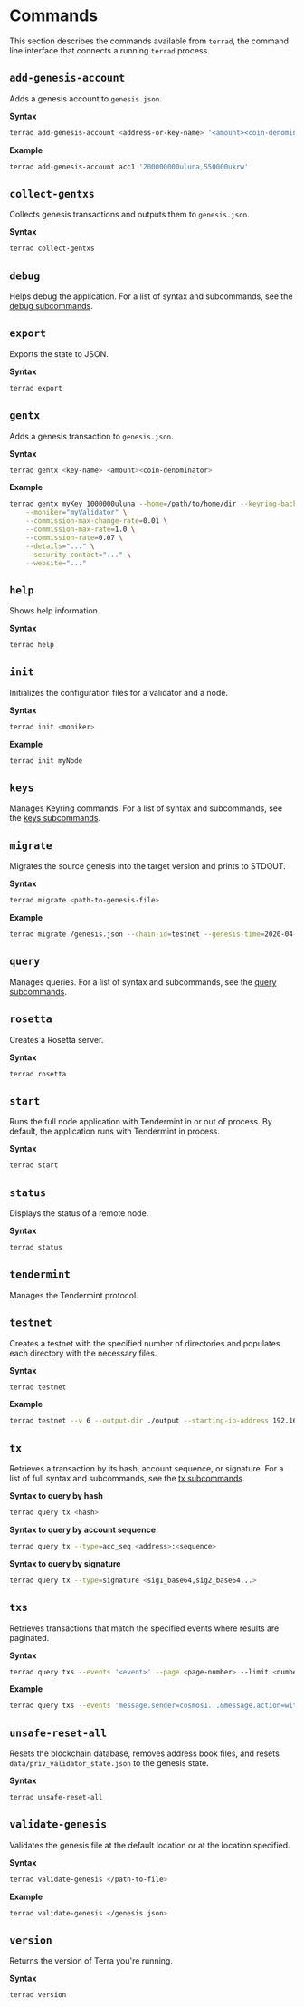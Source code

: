 # Commands

This section describes the commands available from `terrad`, the command line interface that connects a running `terrad` process.

## `add-genesis-account`

Adds a genesis account to `genesis.json`.

**Syntax**
```bash
terrad add-genesis-account <address-or-key-name> '<amount><coin-denominator>,<amount><coin-denominator>'
```

**Example**
```bash
terrad add-genesis-account acc1 '200000000uluna,550000ukrw'
```

## `collect-gentxs`

Collects genesis transactions and outputs them to `genesis.json`.

**Syntax**
```bash
terrad collect-gentxs
```

## `debug`

Helps debug the application. For a list of syntax and subcommands, see the [debug subcommands](subcommands.md#debug-addr).

## `export`

Exports the state to JSON.

**Syntax**
```bash
terrad export
```

## `gentx`

Adds a genesis transaction to `genesis.json`.

**Syntax**
```bash
terrad gentx <key-name> <amount><coin-denominator>
```

**Example**
```bash
terrad gentx myKey 1000000uluna --home=/path/to/home/dir --keyring-backend=os --chain-id=test-chain-1 \
    --moniker="myValidator" \
    --commission-max-change-rate=0.01 \
    --commission-max-rate=1.0 \
    --commission-rate=0.07 \
    --details="..." \
    --security-contact="..." \
    --website="..."
```

## `help`

Shows help information.

**Syntax**
```bash
terrad help
```

## `init`

Initializes the configuration files for a validator and a node.

**Syntax**
```bash
terrad init <moniker>
```

**Example**
```bash
terrad init myNode
```

## `keys`

Manages Keyring commands. For a list of syntax and subcommands, see the [keys subcommands](subcommands.md#keys-add).


## `migrate`
Migrates the source genesis into the target version and prints to STDOUT.

**Syntax**
```bash
terrad migrate <path-to-genesis-file>
```

**Example**
```bash
terrad migrate /genesis.json --chain-id=testnet --genesis-time=2020-04-19T17:00:00Z --initial-height=4000
```

## `query`

Manages queries. For a list of syntax and subcommands, see the [query subcommands](subcommands.md#query-authz-grants).

## `rosetta`

Creates a Rosetta server.

**Syntax**
```bash
terrad rosetta
```

## `start`

Runs the full node application with Tendermint in or out of process. By default, the application runs with Tendermint in process.

**Syntax**
```bash
terrad start
```

## `status`

Displays the status of a remote node.

**Syntax**
```bash
terrad status
```

## `tendermint`

Manages the Tendermint protocol.

## `testnet`

Creates a testnet with the specified number of directories and populates each directory with the necessary files.

**Syntax**
```bash
terrad testnet
```

**Example**
```bash
terrad testnet --v 6 --output-dir ./output --starting-ip-address 192.168.10.2
```

## `tx`

Retrieves a transaction by its hash, account sequence, or signature. For a list of full syntax and subcommands, see the [tx subcommands](subcommands.md#tx-authz-exec).

**Syntax to query by hash**
```bash
terrad query tx <hash>
```

**Syntax to query by account sequence**
```bash
terrad query tx --type=acc_seq <address>:<sequence>
```

**Syntax to query by signature**
```bash
terrad query tx --type=signature <sig1_base64,sig2_base64...>
```

## `txs`

Retrieves transactions that match the specified events where results are paginated.

**Syntax**
```bash
terrad query txs --events '<event>' --page <page-number> --limit <number-of-results>
```

**Example**
```bash
terrad query txs --events 'message.sender=cosmos1...&message.action=withdraw_delegator_reward' --page 1 --limit 30
```

## `unsafe-reset-all`

Resets the blockchain database, removes address book files, and resets `data/priv_validator_state.json` to the genesis state.

**Syntax**
```bash
terrad unsafe-reset-all
```

## `validate-genesis`

Validates the genesis file at the default location or at the location specified.

**Syntax**
```bash
terrad validate-genesis </path-to-file>
```

**Example**
```bash
terrad validate-genesis </genesis.json>
```

## `version`

Returns the version of Terra you're running.

**Syntax**
```bash
terrad version
```
